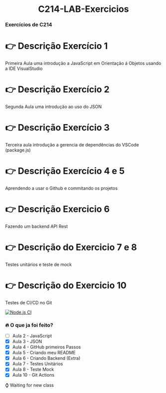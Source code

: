 <h1 align = "center"> C214-LAB-Exercicios </h1>

### Exercícios de C214
# :point_right: Descrição Exercício 1
<p>Primeira Aula uma introdução a JavaScript em Orientação á Objetos usando a IDE VisualStudio</p>

# :point_right: Descrição Exercício 2
<p>Segunda Aula uma introdução ao uso do JSON </p>

# 👉 Descrição Exercício 3
<p> Terceira aula introdução a gerencia de dependências do VSCode (package.js)</p>

# 👉 Descrição Exercício 4 e 5
<p> Aprendendo a usar o Github e commitando os projetos </p>

# 👉 Descrição Exercicio 6
<p> Fazendo um backend API Rest </p>

# 👉 Descrição do Exercicio 7 e 8
<p> Testes unitários e teste de mock </p>

# 👉 Descrição do Exercicio 10
<p> Testes de CI/CD no Git </p>

[![Node.js CI](https://github.com/AlvaroBreno/C214-LAB-Exercicios/actions/workflows/nodeCI_Test.js.yml/badge.svg)](https://github.com/AlvaroBreno/C214-LAB-Exercicios/actions/workflows/nodeCI_Test.js.yml)

### :fire: O que ja foi feito? 
- [ ] Aula 2 - JavaScript 
- [X] Aula 3 - JSON
- [X] Aula 4 - GitHub primeiros Passos
- [X] Aula 5 - Criando meu README
- [X] Aula 6 - Criando Backend (Extra)
- [X] Aula 7 - Testes Unitários
- [X] Aula 8 - Teste Mock
- [X] Aula 10 - Git Actions

:watch: Waiting for new class

